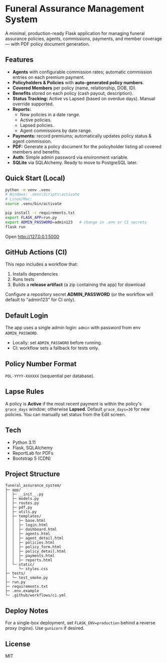 # Funeral Assurance Management System

A minimal, production-ready Flask application for managing funeral assurance policies, agents, commissions, payments, and member coverage — with PDF policy document generation.

## Features

- **Agents** with configurable commission rates; automatic commission entries on each premium payment.
- **Policyholders & Policies** with **auto-generated policy numbers**.
- **Covered Members** per policy (name, relationship, DOB, ID).
- **Benefits** stored on each policy (cash payout, description).
- **Status Tracking:** Active vs Lapsed (based on overdue days). Manual override supported.
- **Reports:**
  - New policies in a date range.
  - Active policies.
  - Lapsed policies.
  - Agent commissions by date range.
- **Payments:** record premiums; automatically updates policy status & agent commission.
- **PDF:** Generate a policy document for the policyholder listing all covered members and benefits.
- **Auth:** Simple admin password via environment variable.
- **SQLite** via SQLAlchemy. Ready to move to PostgreSQL later.

## Quick Start (Local)

```bash
python -m venv .venv
# Windows: .venv\Scripts\activate
# Linux/Mac:
source .venv/bin/activate

pip install -r requirements.txt
export FLASK_APP=run.py
export ADMIN_PASSWORD=admin123   # change in .env or CI secrets
flask run
```

Open http://127.0.0.1:5000

## GitHub Actions (CI)

This repo includes a workflow that:
1. Installs dependencies
2. Runs tests
3. Builds a **release artifact** (a zip containing the app) for download

Configure a repository secret **ADMIN_PASSWORD** (or the workflow will default to "admin123" for CI only).

## Default Login

The app uses a single admin login: `admin` with password from env `ADMIN_PASSWORD`.
- Locally: set `ADMIN_PASSWORD` before running.
- CI: workflow sets a fallback for tests only.

## Policy Number Format

`POL-YYYY-XXXXXX` (sequential per database).

## Lapse Rules

A policy is **Active** if the most recent payment is within the policy's `grace_days` window; otherwise **Lapsed**. Default `grace_days=30` for new policies. You can manually set status from the Edit screen.

## Tech

- Python 3.11
- Flask, SQLAlchemy
- ReportLab for PDFs
- Bootstrap 5 (CDN)

## Project Structure

```
funeral_assurance_system/
├─ app/
│  ├─ __init__.py
│  ├─ models.py
│  ├─ routes.py
│  ├─ pdf.py
│  ├─ utils.py
│  ├─ templates/
│  │  ├─ base.html
│  │  ├─ login.html
│  │  ├─ dashboard.html
│  │  ├─ agents.html
│  │  ├─ agent_detail.html
│  │  ├─ policies.html
│  │  ├─ policy_form.html
│  │  ├─ policy_detail.html
│  │  ├─ payments.html
│  │  ├─ reports.html
│  └─ static/
│     └─ styles.css
├─ tests/
│  └─ test_smoke.py
├─ run.py
├─ requirements.txt
├─ .env.example
└─ .github/workflows/ci.yml
```

## Deploy Notes

For a single-box deployment, set `FLASK_ENV=production` behind a reverse proxy (nginx). Use `gunicorn` if desired.

## License

MIT
